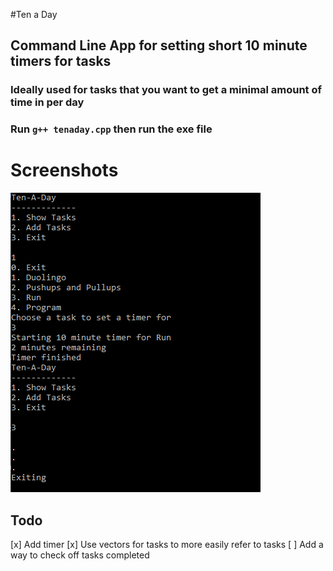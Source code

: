
#Ten a Day

## Command Line App for setting short 10 minute timers for tasks

### Ideally used for tasks that you want to get a minimal amount of time in per day

### Run `g++ tenaday.cpp` then run the exe file

# Screenshots

![ex1](ex1.png)

## Todo

[x] Add timer
[x] Use vectors for tasks to more easily refer to tasks
[ ] Add a way to check off tasks completed
